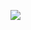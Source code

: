 [![](https://mermaid.ink/img/pako:eNqNk81OwzAMx1-lymkoYw9QTZMmuHAYQhrigHrxErezaJPKTRBs7N3JurL1g33kkvjvxHF-jrdCWY0iFiqHqnokyBiKxERh1Er0VK6twWh70Pbj3lkFPLprKSX4qidVmKMia4AXviIFo6VjMllU1FZ7Z05ZONu4jS-QbdsNDo3GbnAypAj4wTIj2Te76Xjxi1bEL5CROV7rOe8E1XRI7tl-wnwFo-6NHnLawF-IxrdLTBeM1W0s0ykZh5yCwtnsJMsBLTmkJW-i1UtgXpav4VjaK8-5PC5jlv9glmcx9zJZQgpMtyRxvTTyUmnktdI0v3Uy-ZnVBRqqLWpD5-EhYiwCnQJIh76oH5UIt8YCExGHpQb-SERidmEfeGeX30aJ2LHHsWDrs7WIU8irYPlSB6xNUx3VEsy7tScbNTnLi6YN99PuFxNgGTg?type=png)](https://mermaid.live/edit#pako:eNqNk81OwzAMx1-lymkoYw9QTZMmuHAYQhrigHrxErezaJPKTRBs7N3JurL1g33kkvjvxHF-jrdCWY0iFiqHqnokyBiKxERh1Er0VK6twWh70Pbj3lkFPLprKSX4qidVmKMia4AXviIFo6VjMllU1FZ7Z05ZONu4jS-QbdsNDo3GbnAypAj4wTIj2Te76Xjxi1bEL5CROV7rOe8E1XRI7tl-wnwFo-6NHnLawF-IxrdLTBeM1W0s0ykZh5yCwtnsJMsBLTmkJW-i1UtgXpav4VjaK8-5PC5jlv9glmcx9zJZQgpMtyRxvTTyUmnktdI0v3Uy-ZnVBRqqLWpD5-EhYiwCnQJIh76oH5UIt8YCExGHpQb-SERidmEfeGeX30aJ2LHHsWDrs7WIU8irYPlSB6xNUx3VEsy7tScbNTnLi6YN99PuFxNgGTg)
